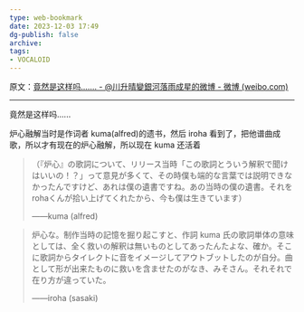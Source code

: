 ```yaml
---
type: web-bookmark
date: 2023-12-03 17:49
dg-publish: false
archive: 
tags:
- VOCALOID
---
```

原文：[竟然是这样吗....... - @川升晴變銀河落雨成星的微博 - 微博 (weibo.com)](https://weibo.com/5804819550/NrJlau90E?pagetype=fav)

---

竟然是这样吗......  

炉心融解当时是作词者 kuma(alfred)的遗书，然后 iroha 看到了，把他谱曲成歌，所以才有现在的炉心融解，所以现在 kuma 还活着 ​​​

> （『炉心』の歌詞について、リリース当時「この歌詞とういう解釈で聞けはいいの！？」って意見が多くて、その時僕も端的な言葉では説明できなかったんですけど、あれは僕の遺書ですね。あの当時の僕の遺書。それをrohaくんが拾い上げてくれたから、今も僕は生きています）
> 
> ——kuma (alfred)

> 炉心な。制作当時の記憶を掘り起こすと、作詞 kuma 氏の歌詞単体の意味としては、全く救いの解釈は無いものとしてあったんたよな、確か。そこに歌詞からタイレクトに音をイメージしてアウトブットしたのが自分。曲として形が出来たものに救いを含ませたのがなき、みそさん。それそれで在り方が違っていた。
> 
> ——iroha (sasaki)